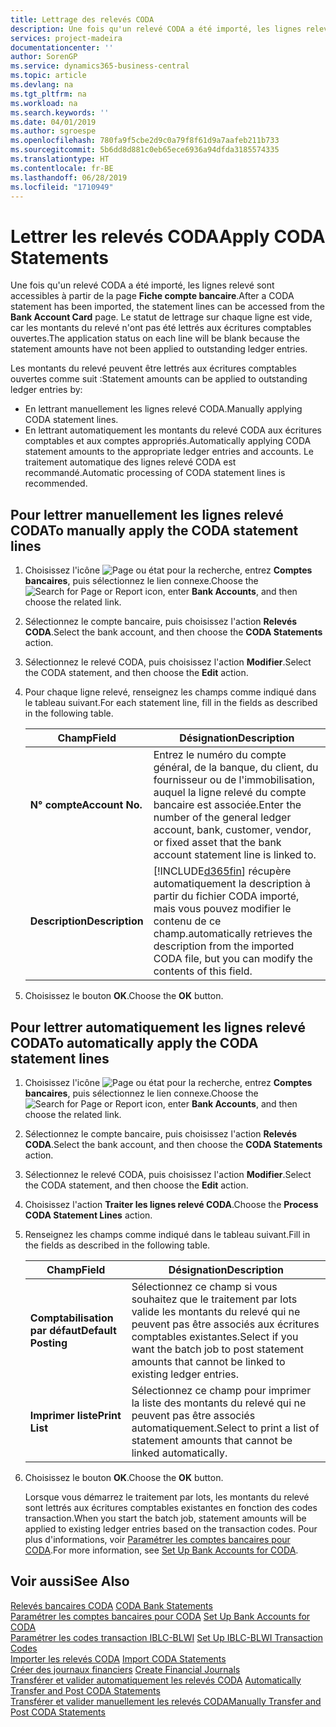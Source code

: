 ```yaml
---
title: Lettrage des relevés CODA
description: Une fois qu'un relevé CODA a été importé, les lignes relevé sont accessibles à partir de la page Fiche compte bancaire. Le statut de lettrage sur chaque ligne est vide, car les montants du relevé n'ont pas été lettrés aux écritures comptables ouvertes.
services: project-madeira
documentationcenter: ''
author: SorenGP
ms.service: dynamics365-business-central
ms.topic: article
ms.devlang: na
ms.tgt_pltfrm: na
ms.workload: na
ms.search.keywords: ''
ms.date: 04/01/2019
ms.author: sgroespe
ms.openlocfilehash: 780fa9f5cbe2d9c0a79f8f61d9a7aafeb211b733
ms.sourcegitcommit: 5b6dd8d881c0eb65ece6936a94dfda3185574335
ms.translationtype: HT
ms.contentlocale: fr-BE
ms.lasthandoff: 06/28/2019
ms.locfileid: "1710949"
---
```

# <a name="apply-coda-statements"></a><span data-ttu-id="54fbc-104">Lettrer les relevés CODA</span><span class="sxs-lookup"><span data-stu-id="54fbc-104">Apply CODA Statements</span></span>
<span data-ttu-id="54fbc-105">Une fois qu'un relevé CODA a été importé, les lignes relevé sont accessibles à partir de la page **Fiche compte bancaire**.</span><span class="sxs-lookup"><span data-stu-id="54fbc-105">After a CODA statement has been imported, the statement lines can be accessed from the **Bank Account Card** page.</span></span> <span data-ttu-id="54fbc-106">Le statut de lettrage sur chaque ligne est vide, car les montants du relevé n'ont pas été lettrés aux écritures comptables ouvertes.</span><span class="sxs-lookup"><span data-stu-id="54fbc-106">The application status on each line will be blank because the statement amounts have not been applied to outstanding ledger entries.</span></span>  

<span data-ttu-id="54fbc-107">Les montants du relevé peuvent être lettrés aux écritures comptables ouvertes comme suit :</span><span class="sxs-lookup"><span data-stu-id="54fbc-107">Statement amounts can be applied to outstanding ledger entries by:</span></span>  

-   <span data-ttu-id="54fbc-108">En lettrant manuellement les lignes relevé CODA.</span><span class="sxs-lookup"><span data-stu-id="54fbc-108">Manually applying CODA statement lines.</span></span>  
-   <span data-ttu-id="54fbc-109">En lettrant automatiquement les montants du relevé CODA aux écritures comptables et aux comptes appropriés.</span><span class="sxs-lookup"><span data-stu-id="54fbc-109">Automatically applying CODA statement amounts to the appropriate ledger entries and accounts.</span></span> <span data-ttu-id="54fbc-110">Le traitement automatique des lignes relevé CODA est recommandé.</span><span class="sxs-lookup"><span data-stu-id="54fbc-110">Automatic processing of CODA statement lines is recommended.</span></span>  

## <a name="to-manually-apply-the-coda-statement-lines"></a><span data-ttu-id="54fbc-111">Pour lettrer manuellement les lignes relevé CODA</span><span class="sxs-lookup"><span data-stu-id="54fbc-111">To manually apply the CODA statement lines</span></span>  

1.  <span data-ttu-id="54fbc-112">Choisissez l'icône ![Page ou état pour la recherche](../../media/ui-search/search_small.png "icône Page ou état pour la recherche"), entrez **Comptes bancaires**, puis sélectionnez le lien connexe.</span><span class="sxs-lookup"><span data-stu-id="54fbc-112">Choose the ![Search for Page or Report](../../media/ui-search/search_small.png "Search for Page or Report icon") icon, enter **Bank Accounts**, and then choose the related link.</span></span>  
2.  <span data-ttu-id="54fbc-113">Sélectionnez le compte bancaire, puis choisissez l'action **Relevés CODA**.</span><span class="sxs-lookup"><span data-stu-id="54fbc-113">Select the bank account, and then choose the **CODA Statements** action.</span></span>  
3.  <span data-ttu-id="54fbc-114">Sélectionnez le relevé CODA, puis choisissez l'action **Modifier**.</span><span class="sxs-lookup"><span data-stu-id="54fbc-114">Select the CODA statement, and then choose the **Edit** action.</span></span>  
4.  <span data-ttu-id="54fbc-115">Pour chaque ligne relevé, renseignez les champs comme indiqué dans le tableau suivant.</span><span class="sxs-lookup"><span data-stu-id="54fbc-115">For each statement line, fill in the fields as described in the following table.</span></span>  

    |<span data-ttu-id="54fbc-116">Champ</span><span class="sxs-lookup"><span data-stu-id="54fbc-116">Field</span></span>|<span data-ttu-id="54fbc-117">Désignation</span><span class="sxs-lookup"><span data-stu-id="54fbc-117">Description</span></span>|  
    |---------------------------------|---------------------------------------|  
    |<span data-ttu-id="54fbc-118">**N° compte**</span><span class="sxs-lookup"><span data-stu-id="54fbc-118">**Account No.**</span></span>|<span data-ttu-id="54fbc-119">Entrez le numéro du compte général, de la banque, du client, du fournisseur ou de l'immobilisation, auquel la ligne relevé du compte bancaire est associée.</span><span class="sxs-lookup"><span data-stu-id="54fbc-119">Enter the number of the general ledger account, bank, customer, vendor, or fixed asset that the bank account statement line is linked to.</span></span>|  
    |<span data-ttu-id="54fbc-120">**Description**</span><span class="sxs-lookup"><span data-stu-id="54fbc-120">**Description**</span></span>|[!INCLUDE[d365fin](../../includes/d365fin_md.md)] <span data-ttu-id="54fbc-121">récupère automatiquement la description à partir du fichier CODA importé, mais vous pouvez modifier le contenu de ce champ.</span><span class="sxs-lookup"><span data-stu-id="54fbc-121">automatically retrieves the description from the imported CODA file, but you can modify the contents of this field.</span></span>|  

5.  <span data-ttu-id="54fbc-122">Choisissez le bouton **OK**.</span><span class="sxs-lookup"><span data-stu-id="54fbc-122">Choose the **OK** button.</span></span>  

## <a name="to-automatically-apply-the-coda-statement-lines"></a><span data-ttu-id="54fbc-123">Pour lettrer automatiquement les lignes relevé CODA</span><span class="sxs-lookup"><span data-stu-id="54fbc-123">To automatically apply the CODA statement lines</span></span>  

1.  <span data-ttu-id="54fbc-124">Choisissez l'icône ![Page ou état pour la recherche](../../media/ui-search/search_small.png "icône Page ou état pour la recherche"), entrez **Comptes bancaires**, puis sélectionnez le lien connexe.</span><span class="sxs-lookup"><span data-stu-id="54fbc-124">Choose the ![Search for Page or Report](../../media/ui-search/search_small.png "Search for Page or Report icon") icon, enter **Bank Accounts**, and then choose the related link.</span></span>  
2.  <span data-ttu-id="54fbc-125">Sélectionnez le compte bancaire, puis choisissez l'action **Relevés CODA**.</span><span class="sxs-lookup"><span data-stu-id="54fbc-125">Select the bank account, and then choose the **CODA Statements** action.</span></span>  
3.  <span data-ttu-id="54fbc-126">Sélectionnez le relevé CODA, puis choisissez l'action **Modifier**.</span><span class="sxs-lookup"><span data-stu-id="54fbc-126">Select the CODA statement, and then choose the **Edit** action.</span></span>  
4.  <span data-ttu-id="54fbc-127">Choisissez l'action **Traiter les lignes relevé CODA**.</span><span class="sxs-lookup"><span data-stu-id="54fbc-127">Choose the **Process CODA Statement Lines** action.</span></span>  
5.  <span data-ttu-id="54fbc-128">Renseignez les champs comme indiqué dans le tableau suivant.</span><span class="sxs-lookup"><span data-stu-id="54fbc-128">Fill in the fields as described in the following table.</span></span>  

    |<span data-ttu-id="54fbc-129">Champ</span><span class="sxs-lookup"><span data-stu-id="54fbc-129">Field</span></span>|<span data-ttu-id="54fbc-130">Désignation</span><span class="sxs-lookup"><span data-stu-id="54fbc-130">Description</span></span>|  
    |---------------------------------|---------------------------------------|  
    |<span data-ttu-id="54fbc-131">**Comptabilisation par défaut**</span><span class="sxs-lookup"><span data-stu-id="54fbc-131">**Default Posting**</span></span>|<span data-ttu-id="54fbc-132">Sélectionnez ce champ si vous souhaitez que le traitement par lots valide les montants du relevé qui ne peuvent pas être associés aux écritures comptables existantes.</span><span class="sxs-lookup"><span data-stu-id="54fbc-132">Select if you want the batch job to post statement amounts that cannot be linked to existing ledger entries.</span></span>|  
    |<span data-ttu-id="54fbc-133">**Imprimer liste**</span><span class="sxs-lookup"><span data-stu-id="54fbc-133">**Print List**</span></span>|<span data-ttu-id="54fbc-134">Sélectionnez ce champ pour imprimer la liste des montants du relevé qui ne peuvent pas être associés automatiquement.</span><span class="sxs-lookup"><span data-stu-id="54fbc-134">Select to print a list of statement amounts that cannot be linked automatically.</span></span>|  

6.  <span data-ttu-id="54fbc-135">Choisissez le bouton **OK**.</span><span class="sxs-lookup"><span data-stu-id="54fbc-135">Choose the **OK** button.</span></span>  

    <span data-ttu-id="54fbc-136">Lorsque vous démarrez le traitement par lots, les montants du relevé sont lettrés aux écritures comptables existantes en fonction des codes transaction.</span><span class="sxs-lookup"><span data-stu-id="54fbc-136">When you start the batch job, statement amounts will be applied to existing ledger entries based on the transaction codes.</span></span> <span data-ttu-id="54fbc-137">Pour plus d'informations, voir [Paramétrer les comptes bancaires pour CODA](how-to-set-up-bank-accounts-for-coda.md).</span><span class="sxs-lookup"><span data-stu-id="54fbc-137">For more information, see [Set Up Bank Accounts for CODA](how-to-set-up-bank-accounts-for-coda.md).</span></span>

## <a name="see-also"></a><span data-ttu-id="54fbc-138">Voir aussi</span><span class="sxs-lookup"><span data-stu-id="54fbc-138">See Also</span></span>  
 <span data-ttu-id="54fbc-139">[Relevés bancaires CODA](coda-bank-statements.md) </span><span class="sxs-lookup"><span data-stu-id="54fbc-139">[CODA Bank Statements](coda-bank-statements.md) </span></span>  
 <span data-ttu-id="54fbc-140">[Paramétrer les comptes bancaires pour CODA](how-to-set-up-bank-accounts-for-coda.md) </span><span class="sxs-lookup"><span data-stu-id="54fbc-140">[Set Up Bank Accounts for CODA](how-to-set-up-bank-accounts-for-coda.md) </span></span>  
 <span data-ttu-id="54fbc-141">[Paramétrer les codes transaction IBLC-BLWI](how-to-set-up-iblc-blwi-transaction-codes.md) </span><span class="sxs-lookup"><span data-stu-id="54fbc-141">[Set Up IBLC-BLWI Transaction Codes](how-to-set-up-iblc-blwi-transaction-codes.md) </span></span>  
 <span data-ttu-id="54fbc-142">[Importer les relevés CODA](how-to-import-coda-statements.md) </span><span class="sxs-lookup"><span data-stu-id="54fbc-142">[Import CODA Statements](how-to-import-coda-statements.md) </span></span>  
 <span data-ttu-id="54fbc-143">[Créer des journaux financiers](how-to-create-financial-journals.md) </span><span class="sxs-lookup"><span data-stu-id="54fbc-143">[Create Financial Journals](how-to-create-financial-journals.md) </span></span>  
 <span data-ttu-id="54fbc-144">[Transférer et valider automatiquement les relevés CODA](how-to-automatically-transfer-and-post-coda-statements.md) </span><span class="sxs-lookup"><span data-stu-id="54fbc-144">[Automatically Transfer and Post CODA Statements](how-to-automatically-transfer-and-post-coda-statements.md) </span></span>  
 [<span data-ttu-id="54fbc-145">Transférer et valider manuellement les relevés CODA</span><span class="sxs-lookup"><span data-stu-id="54fbc-145">Manually Transfer and Post CODA Statements</span></span>](how-to-manually-transfer-and-post-coda-statements.md)
